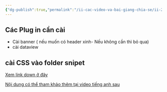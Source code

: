 ```yaml
---
{"dg-publish":true,"permalink":"/ii-cac-video-va-bai-giang-chia-se/ii-2-khac/cach-tao-dashboard-xinh-dep-trong-obsidian/","dgPassFrontmatter":true,"noteIcon":"1","created":"","updated":""}
---
```


## Các Plug in cần cài

- Cài banner ( nếu muốn có header xinh- Nếu không cần thì bỏ qua)
- cài dataview

## cài CSS vào folder snipet


[Xem link down ở đây](https://github.com/TfTHacker/DashboardPlusPlus)

[Nội dung có thể tham khảo thêm tại video tiếng anh sau](https://medium.com/obsidian-observer/dashboard-a-simple-organization-and-navigation-method-for-obsidian-vaults-2b1982d023a0)
